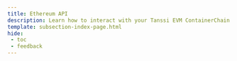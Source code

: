 ```yaml
---
title: Ethereum API
description: Learn how to interact with your Tanssi EVM ContainerChain through the Ethereum API including configuring wallets, adding RPC Urls, and sending funds.
template: subsection-index-page.html
hide: 
 - toc
 - feedback
---
```

